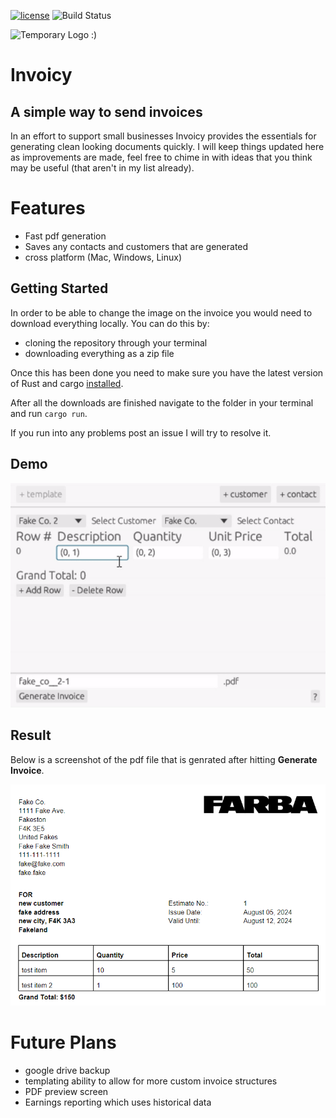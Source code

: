 [![license](https://shields.io/badge/license-MIT-green)](https://github.com/Teomayo/invoicy/blob/main/LICENSE.md)
![Build Status](https://github.com/Teomayo/Invoicy/.github/workflows/build.yml/badge.svg)

![Temporary Logo :)](https://github.com/Teomayo/Invoicy/support/images/128x128.png)
# Invoicy 

## A simple way to send invoices

In an effort to support small businesses Invoicy provides the essentials for generating clean looking documents quickly. I will keep things updated here as improvements are made, feel free to chime in with ideas that you think may be useful (that aren't in my list already).

# Features
- Fast pdf generation
- Saves any contacts and customers that are generated
- cross platform (Mac, Windows, Linux)

## Getting Started
In order to be able to change the image on the invoice you would need to download everything locally. You can do this by:
- cloning the repository through your terminal
- downloading everything as a zip file

Once this has been done you need to make sure you have the latest version of Rust and cargo [installed](https://www.rust-lang.org/tools/install).

After all the downloads are finished navigate to the folder in your terminal and run `cargo run`.

If you run into any problems post an issue I will try to resolve it.


## Demo
![Invoicy Demo](support/videos/invoicy-gif.gif)

## Result
Below is a screenshot of the pdf file that is genrated after hitting **Generate Invoice**.
 
![Invoicy PDF](support/extra/invoicy-pdf-screenshot.png)

# Future Plans
- google drive backup
- templating ability to allow for more custom invoice structures
- PDF preview screen
- Earnings reporting which uses historical data


